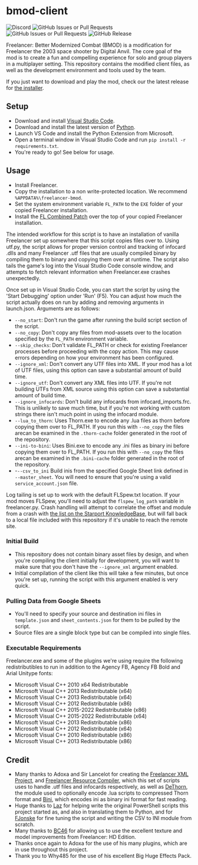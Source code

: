 # bmod-client

![Discord](https://img.shields.io/discord/676300713210413087?logo=discord&label=Discord&color=purple)
![GitHub Issues or Pull Requests](https://img.shields.io/github/issues/better-modernized-combat/bmod-client?label=Issues)
![GitHub Issues or Pull Requests](https://img.shields.io/github/issues-closed/better-modernized-combat/bmod-client?color=green&label=Issues)
![GitHub Release](https://img.shields.io/github/v/release/better-modernized-combat/bmod-client?label=Release)

Freelancer: Better Modernized Combat (BMOD) is a modification for Freelancer the 2003 space shooter by Digital Anvil. The core goal of the mod is to create a fun and compelling experience for solo and group players in a multiplayer setting. This repository contains the modified client files, as well as the development environment and tools used by the team.

If you just want to download and play the mod, check our the latest release for [the installer](https://github.com/better-modernized-combat/bmod-installer/releases/).

## Setup

- Download and install [Visual Studio Code](https://code.visualstudio.com).
- Download and install the latest version of [Python](https://www.python.org/downloads/).
- Launch VS Code and install the Python Extension from Microsoft.
- Open a terminal window in Visual Studio Code and run `pip install -r requirements.txt`.
- You're ready to go! See below for usage. 

## Usage

- Install Freelancer.
- Copy the installation to a non write-protected location. We recommend `%APPDATA%\freelancer-bmod`.
- Set the system environment variable `FL_PATH` to the `EXE` folder of your copied Freelancer installation.
- Install the [FL Combined Patch](https://cdn.discordapp.com/attachments/661329208609603617/752174852722393169/FLCombinedPatch.exe) over the top of your copied Freelancer installation.

The intended workflow for this script is to have an installation of vanilla Freelancer set up somewhere that this script copies files over to. Using utf.py, the script allows for proper version control and tracking of infocard .dlls and many Freelancer .utf files that are usually compiled binary by compiling them to binary and copying them over at runtime. The script also tails the game's log into the Visual Studio Code console window, and attempts to fetch relevant information when Freelancer.exe crashes unexpectedly.

Once set up in Visual Studio Code, you can start the script by using the 'Start Debugging' option under 'Run' (F5). You can adjust how much the script actually does on run by adding and removing arguments in launch.json. Arguments are as follows:

- `--no_start`: Don't run the game after running the build script section of the script.
- `--no_copy`: Don't copy any files from mod-assets over to the location specified by the `FL_PATH` environment variable.
- `--skip_checks`: Don't validate FL_PATH or check for existing Freelancer processes before proceeding with the copy action. This may cause errors depending on how your environment has been configured.
- `--ignore_xml`: Don't convert any UTF files into XML. If your mod has a lot of UTF files, using this option can save a substantial amount of build time.
- `--ignore_utf`: Don't convert any XML files into UTF. If you're not building UTFs from XML source using this option can save a substantial amount of build time.
- `--ignore_infocards`: Don't build any infocards from infocard_imports.frc. This is unlikely to save much time, but if you're not working with custom strings there isn't much point in using the infocard module.
- `--lua_to_thorn`: Uses Thorn.exe to encode any .lua files as thorn before copying them over to FL_PATH. If you run this with `--no_copy` the files arecan be examined in the `.thorn-cache` folder generated in the root of the repository.
-  `--ini-to-bini`: Uses Bini.exe to encode any .ini files as binary ini before copying them over to FL_PATH. If you run this with `--no_copy` the files arecan be examined in the `.bini-cache` folder generated in the root of the repository.
-  -`--csv_to_ini` Build inis from the specified Google Sheet link defined in `--master_sheet`. You will need to ensure that you're using a valid `service_account.json` file.

Log tailing is set up to work with the default FLSpew.txt location. If your mod moves FLSpew, you'll need to adjust the `flspew_log_path` variable in freelancer.py. Crash handling will attempt to correlate the offset and module from a crash with [the list on the Starport KnowledgeBase](https://the-starport.com/wiki/fl-binaries/crash-offsets), but will fall back to a local file included with this repository if it's unable to reach the remote site.

### Initial Build

- This repository does not contain binary asset files by design, and when you're compiling the client initially for development, you will want to make sure that you don't have the `--ignore_xml` argument enabled. 
- Initial compilation of the client like this will take a few minutes, but once you're set up, running the script with this argument enabled is very quick.

### Pulling Data from Google Sheets

- You'll need to specify your source and destination ini files in `template.json` and `sheet_contents.json` for them to be pulled by the script.
- Source files are a single block type but can be compiled into single files.

### Executable Requirements

Freelancer.exe and some of the plugins we're using require the following redistributibles to run in addition to the Agency FB, Agency FB Bold and Arial Unitype fonts:

- Microsoft Visual C++ 2010 x64 Redistributable
- Microsoft Visual C++ 2013 Redistributable (x64)
- Microsoft Visual C++ 2013 Redistributable (x64)
- Microsoft Visual C++ 2012 Redistributable (x86)
- Microsoft Visual C++ 2015-2022 Redistributable (x86)
- Microsoft Visual C++ 2015-2022 Redistributable (x64)
- Microsoft Visual C++ 2013 Redistributable (x86)
- Microsoft Visual C++ 2012 Redistributable (x64)
- Microsoft Visual C++ 2010 Redistributable (x86)
- Microsoft Visual C++ 2013 Redistributable (x86)

## Credit

- Many thanks to Adoxa and Sir Lancelot for creating the [Freelancer XML Project](http://adoxa.altervista.org/freelancer/tools.html#xmlproject), and [Freelancer Resource Compiler](http://adoxa.altervista.org/freelancer/tools.html#frc), which this set of scripts uses to handle .utf files and infocards respectively, as well as [DeThorn](http://adoxa.altervista.org/freelancer/tools.html#dethorn), the module used to optionally encode .lua scripts to compressed Thorn format and [Bini](http://adoxa.altervista.org/freelancer/tools.html#bini), which encodes ini as binary ini format for fast reading.
- Huge thanks to [Laz](https://github.com/Lazrius) for helping write the original PowerShell scripts this project started as, and also in translating them to Python, and for [FJonske](https://github.com/FJonske) for fine tuning the script and writing the CSV to INI module from scratch.
- Many thanks to [BC46](https://github.com/BC46) for allowing us to use the excellent texture and model improvements from Freelancer: HD Edition.
- Thanks once again to Adoxa for the use of his many plugins, which are in use throughout this project.
- Thank you to Why485 for the use of his excellent Big Huge Effects Pack.
